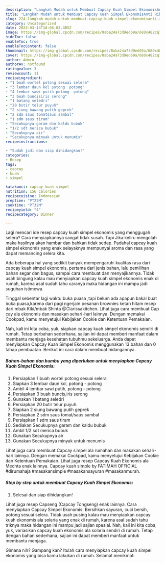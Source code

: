 ```yaml
---
description: "Langkah Mudah untuk Membuat Capcay Kuah Simpel EkonomisAnti Ribet"
title: "Langkah Mudah untuk Membuat Capcay Kuah Simpel EkonomisAnti Ribet"
slug: 224-langkah-mudah-untuk-membuat-capcay-kuah-simpel-ekonomisanti-ribet
category: Uncategorized
date: 2023-03-14T18:08:03.385Z
image: https://img-global.cpcdn.com/recipes/0aba24a73d9ed69a/680x482cq70/capcay-kuah-simpel-ekonomis-foto-resep-utama.jpg
hideToc: false
enableToc: true
enableTocContent: false
thumbnail: https://img-global.cpcdn.com/recipes/0aba24a73d9ed69a/680x482cq70/capcay-kuah-simpel-ekonomis-foto-resep-utama.jpg
cover: https://img-global.cpcdn.com/recipes/0aba24a73d9ed69a/680x482cq70/capcay-kuah-simpel-ekonomis-foto-resep-utama.jpg
author: Admin
authorAv: notfound
ratingvalue: 3
reviewcount: 11
recipeingredient:
- "1 buah wortel potong sesuai selera"
- "3 lembar daun kol potong  potong"
- "4 lembar sawi putih potong  potong"
- "3 buah buncisiris serong"
- "1 batang seledri"
- "20 butir telur puyuh"
- "2 siung bawang putih geprek"
- "2 sdm saus tomatsaus sambal"
- "1 sdm saus tiram"
- "Secukupnya garam dan kaldu bubuk"
- "1/2 sdt merica bubuk"
- "Secukupnya air"
- "Secukupnya minyak untuk menumis"
recipeinstructions:

- "Sudah jadi dan siap dihidangkan!"
categories:
- Resep
tags:
- capcay
- kuah
- simpel

katakunci: capcay kuah simpel 
nutrition: 156 calories
recipecuisine: Indonesian
preptime: "PT22M"
cooktime: "PT32M"
recipeyield: "4"
recipecategory: Dinner

---
```



Lagi mencari ide resep capcay kuah simpel ekonomis yang menggugah selera? Cara menyiapkannya sangat tidak susah. Tapi Jika keliru mengolah maka hasilnya akan hambar dan bahkan tidak sedap. Padahal capcay kuah simpel ekonomis yang enak selayaknya mempunyai aroma dan rasa yang dapat memancing selera kita.


Ada beberapa hal yang sedikit banyak mempengaruhi kualitas rasa dari capcay kuah simpel ekonomis, pertama dari jenis bahan, lalu pemilihan bahan segar dan bagus, sampai cara membuat dan menyajikannya. Tidak usah bingung kalau mau menyiapkan capcay kuah simpel ekonomis enak di rumah, karena asal sudah tahu caranya maka hidangan ini mampu jadi suguhan istimewa.

Tinggal sebentar lagi waktu buka puasa ,tapi belum ada apapun bakal buat buka puasa,karena dari pagi ngerjain pesanan brownies ketan hitam resep dari mbak Kiki/mbak Shinta @Clarissakitchen. Lihat juga cara membuat Cap cay ala ekonomis dan masakan sehari-hari lainnya. Dengan memakai Cookpad, kamu menyetujui Kebijakan Cookie dan Ketentuan Pemakaian.


Nah, kali ini kita coba, yuk, siapkan capcay kuah simpel ekonomis sendiri di rumah. Tetap berbahan sederhana, sajian ini dapat memberi manfaat dalam membantu menjaga kesehatan tubuhmu sekeluarga. Anda dapat menyiapkan Capcay Kuah Simpel Ekonomis menggunakan 13 bahan dan 0 tahap pembuatan. Berikut ini cara dalam membuat hidangannya.

<!--inarticleads1-->

##### Bahan-bahan dan bumbu yang diperlukan untuk menyiapkan Capcay Kuah Simpel Ekonomis:

1. Persiapkan 1 buah wortel potong sesuai selera
1. Siapkan 3 lembar daun kol, potong - potong
1. Ambil 4 lembar sawi putih, potong - potong
1. Persiapkan 3 buah buncis,iris serong
1. Gunakan 1 batang seledri
1. Persiapkan 20 butir telur puyuh
1. Siapkan 2 siung bawang putih geprek
1. Persiapkan 2 sdm saus tomat/saus sambal
1. Persiapkan 1 sdm saus tiram
1. Sediakan Secukupnya garam dan kaldu bubuk
1. Ambil 1/2 sdt merica bubuk
1. Gunakan Secukupnya air
1. Gunakan Secukupnya minyak untuk menumis


Lihat juga cara membuat Capcay simpel ala rumahan dan masakan sehari-hari lainnya. Dengan memakai Cookpad, kamu menyetujui Kebijakan Cookie dan Ketentuan Pemakaian. Lihat juga resep Capcay Kuah Ekonomis ala Mechta enak lainnya. Capcay kuah simple by FATIMAH OFFICIAL #dirumahaja #masakansimple #masakansayuran #masakanmurah. 

<!--inarticleads2-->

##### Step by step untuk membuat Capcay Kuah Simpel Ekonomis:


1. Selesai dan siap dihidangkan!

Lihat juga resep Capseng (Capcay Tongseng) enak lainnya. Cara menyiapkan Capcay Simpel Ekonomis: Bersihkan sayuran, cuci bersih, potong sesuai selera. Tidak usah pusing kalau mau menyiapkan capcay kuah ekonomis ala solaria yang enak di rumah, karena asal sudah tahu triknya maka hidangan ini mampu jadi sajian spesial. Nah, kali ini kita coba, yuk, variasikan capcay kuah ekonomis ala solaria sendiri di rumah. Tetap dengan bahan sederhana, sajian ini dapat memberi manfaat untuk membantu menjaga. 

Gimana nih? Gampang kan? Itulah cara menyiapkan capcay kuah simpel ekonomis yang bisa kamu lakukan di rumah. Selamat menikmati
